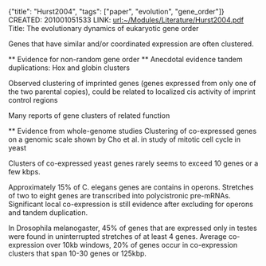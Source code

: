 {"title": "Hurst2004", "tags": ["paper", "evolution", "gene_order"]}
CREATED: 201001051533
LINK: <url:~/Modules/Literature/Hurst2004.pdf>
Title: The evolutionary dynamics of eukaryotic gene order

Genes that have similar and/or coordinated expression are often clustered.

** Evidence for non-random gene order
** Anecdotal evidence
tandem duplications: Hox and globin clusters

Observed clustering of imprinted genes (genes expressed from only one of the two
parental copies), could be related to localized cis activity of imprint control
regions

Many reports of gene clusters of related function

** Evidence from whole-genome studies
Clustering of co-expressed genes on a genomic scale shown by Cho et al. in study
of mitotic cell cycle in yeast

Clusters of co-expressed yeast genes rarely seems to exceed 10 genes or a few kbps.

Approximately 15% of C. elegans genes are contains in operons. Stretches of two
to eight genes are transcribed into polycistronic pre-mRNAs. Significant local
co-expression is still evidence after excluding for operons and tandem
duplication.

In Drosophila melanogaster, 45% of genes that are expressed only in testes were
found in uninterrupted stretches of at least 4 genes. Average co-expression over
10kb windows, 20% of genes occur in co-expression clusters that span 10-30 genes
or 125kbp.
